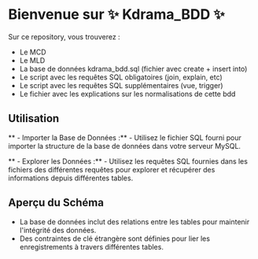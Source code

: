 # Bienvenue sur ✨ Kdrama_BDD ✨

Sur ce repository, vous trouverez :

  - Le MCD
  - Le MLD
  - La base de données kdrama_bdd.sql (fichier avec create + insert into)
  - Le script avec les requêtes SQL obligatoires (join, explain, etc)
  - Le script avec les requêtes SQL supplémentaires (vue, trigger)
  - Le fichier avec les explications sur les normalisations de cette bdd

## Utilisation

 ** - Importer la Base de Données :**
    - Utilisez le fichier SQL fourni pour importer la structure de la base de données dans votre serveur MySQL.

 ** - Explorer les Données :**
    - Utilisez les requêtes SQL fournies dans les fichiers des différentes requêtes pour explorer et récupérer des informations depuis différentes tables.

## Aperçu du Schéma

- La base de données inclut des relations entre les tables pour maintenir l'intégrité des données.
- Des contraintes de clé étrangère sont définies pour lier les enregistrements à travers différentes tables.
